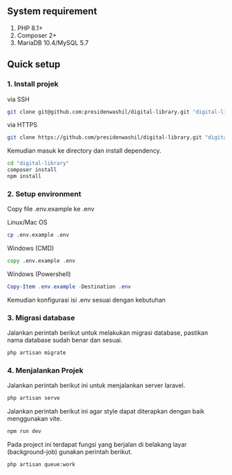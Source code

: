 ## System requirement
1. PHP 8.1+
1. Composer 2+
1. MariaDB 10.4/MySQL 5.7

## Quick setup
### 1. Install projek
via SSH
```sh
git clone git@github.com:presidenwashil/digital-library.git "digital-library"
```

via HTTPS
```sh
git clone https://github.com/presidenwashil/digital-library.git "digital-library"
```

Kemudian masuk ke directory dan install dependency.
```sh
cd "digital-library"
composer install
npm install
```

### 2. Setup environment
Copy file .env.example ke .env

Linux/Mac OS
```sh
cp .env.example .env
```

Windows (CMD)
```bat
copy .env.example .env
```

Windows (Powershell)
```powershell
Copy-Item .env.example -Destination .env
```

Kemudian konfigurasi isi .env sesuai dengan kebutuhan

### 3. Migrasi database
Jalankan perintah berikut untuk melakukan migrasi database, pastikan nama database sudah benar dan sesuai.
```sh
php artisan migrate
```

### 4. Menjalankan Projek
Jalankan perintah berikut ini untuk menjalankan server laravel.
```sh
php artisan serve
```

Jalankan perintah berikut ini agar style dapat diterapkan dengan baik menggunakan vite.
```sh
npm run dev
```

Pada project ini terdapat fungsi yang berjalan di belakang layar (background-job) gunakan perintah berikut.
```sh
php artisan queue:work
```
